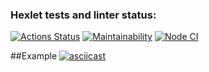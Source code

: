 ### Hexlet tests and linter status:
[![Actions Status](https://github.com/alXmas/backend-project-lvl1/workflows/hexlet-check/badge.svg)](https://github.com/alXmas/backend-project-lvl1/actions)
[![Maintainability](https://api.codeclimate.com/v1/badges/a99a88d28ad37a79dbf6/maintainability)](https://codeclimate.com/github/codeclimate/codeclimate/maintainability)
[![Node CI](https://github.com/alXmas/backend-project-lvl1/workflows/Node.js/badge.svg)](https://github.com/alXmas/backend-project-lvl1/actions/)

##Example
[![asciicast](https://asciinema.org/a/ZR3rba2oYvHVNJmJByKBFNYxf.svg)](https://asciinema.org/a/ZR3rba2oYvHVNJmJByKBFNYxf)
